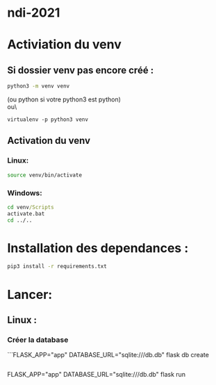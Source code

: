 # ndi-2021


# Activiation du venv
## Si dossier venv pas encore créé :
```bash
python3 -m venv venv
```
(ou python si votre python3 est python)\
ou\
```
virtualenv -p python3 venv
```

## Activation du venv
### Linux:
```bash
source venv/bin/activate
```
### Windows:
```cmd
cd venv/Scripts
activate.bat
cd ../..
```

# Installation des dependances :
```bash
pip3 install -r requirements.txt
```

# Lancer:
## Linux :
### Créer la database
``̀ 
FLASK_APP="app" DATABASE_URL="sqlite:///db.db" flask db create
```

```
FLASK_APP="app" DATABASE_URL="sqlite:///db.db" flask run
```
